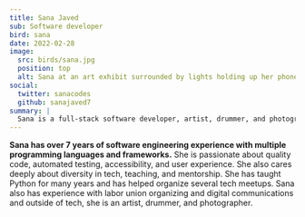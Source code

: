 ```yaml
---
title: Sana Javed
sub: Software developer
bird: sana
date: 2022-02-28
image:
  src: birds/sana.jpg
  position: top
  alt: Sana at an art exhibit surrounded by lights holding up her phone.
social:
  twitter: sanacodes
  github: sanajaved7
summary: |
  Sana is a full-stack software developer, artist, drummer, and photographer.
---
```


**Sana has over 7 years of software engineering experience with multiple
programming languages and frameworks.** She is passionate about quality code,
automated testing, accessibility, and user experience. She also cares deeply
about diversity in tech, teaching, and mentorship. She has taught Python for
many years and has helped organize several tech meetups. Sana also has
experience with labor union organizing and digital communications and outside of
tech, she is an artist, drummer, and photographer.
